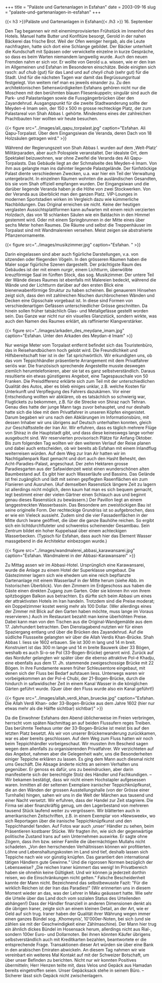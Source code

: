 +++
title = "Paläste und Gartenanlagen in Esfahan"
date = 2003-09-16
slug = "palaste-und-gartenanlagen-in-esfahan"
+++

{{< h3 >}}Paläste und Gartenanlagen in Esfahan{{< /h3 >}}
16\. September

Den Tag begannen wir mit einemimprovisierten Frühstück im Innenhof des Hotels. Manuel hatte Butter und Konfitüre besorgt, Gerold in der nahen Bäckerei das frische Brot. Weil der Ofen weniger hergab, als die Leute nachfragten, hatte sich dort eine Schlange gebildet. Der Bäcker unterhielt die Kundschaft mit Spässen oder verwickelte einzelne in kurze Gespräche, so dass es beim Warten niemandem langweilig wurde. Auch den neuen Fremden nahm er sich vor. Er wollte von Gerold u.a. wissen, wie er den Iran im Allgemeinen und Esfahan im Besonderen einschätze. Beide einigten sich rasch: auf *chub* (gut) für das Land und auf *cheyli chub* (sehr gut) für die Stadt. Und für die nächsten Tagen war damit das Begrüssungsritual festgelegt. Von weitem rief man es jeweils einander zu.
Zu den architektonischen Sehenswürdigkeiten Esfahans gehören nicht nur die Moscheen mit den berühmten blauen Fliesenkuppeln; singulär sind auch die Park- und Palastanlagen sowie die Fussgängerbrücken über den Zayandehrud. Ausgangspunkt für die zweite Stadtwanderung sollte der Meyden-é Imam sein, der 150 x 500 m grosse rechteckige Platz, der zum Palastareal von Shah Abbas I. gehörte. Mindestens eines der zahlreichen Prachtbauten hier wollten wir heute besuchen.

{{< figure src="../images/ali_qapu_torpalast.jpg" caption="Esfahan. Ali Qapu-Torpalast. Über dem Eingangsiwan die Veranda, deren Dach von 18 Holzsäulen getragen wird." >}}

Während der Regierungszeit von Shah Abbas I. wurden auf dem ,Welt-Platz' Militärparaden, aber auch Polospiele veranstaltet. Der idealste Ort, dem Spektakel beizuwohnen, war ohne Zweifel die Veranda des Ali Qapu-Torpalasts. Das Gebäude liegt an der Schmalseite des Meyden-é Imam. Von ihm aus gelangte man ins dahinter liegende Palastgelände. Der fünfstöckige Palast diente verschiedenen Zwecken, u.a. war hier ein Teil der Verwaltung untergebracht. In einzelnen Räumen wohnten die ausländischen Gesandten, bis sie vom Shah offiziell empfangen wurden.
Der Eingangsiwan und die darüber liegende Veranda haben je die Höhe von zwei Stockwerken. Von der Veranda aus überblickt man den ganzen Platz. VIP-Lounges in modernen Sportstadien wirken im Vergleich dazu wie kümmerliche Nachbildungen. Das Original erreichen sie nicht. Keine der heutigen verglasten Aussichtsplattformen kann aufwarten mit einem reich verzierten Holzdach, das von 18 schlanken Säulen wie ein Baldachin in den Himmel gestemmt wird. Oder mit einem Springbrunnen in der Mitte eines über sechs Meter hohen Raumes.
Die Räume und selbst die Treppenhäuser im Torpalast sind mit Wandmalereien versehen. Meist zeigen sie abstrahierte Pflanzenornamente. 

{{< figure src="../images/musikzimmer.jpg" caption="Esfahan. " >}}

Darin eingelassen sind aber auch figürliche Darstellungen, v.a. von sitzenden oder fliegenden Vögeln. In den grösseren Räumen haben die Maler sogar figürliche Szenen dargestellt.
Der prächtigste Raum des Gebäudes ist der mit einem *nurgir*, einem Lichtturm, überwölbte kreuzförmige Saal im fünften Stock, das sog. Musikzimmer. Der untere Teil der Wände dieses Raumes ist ebenfalls mit Malereien bedeckt, während die Wände und der Lichtturm darüber auf den ersten Blick eine bienenwabenförmige Struktur zu haben scheinen. Bei genauerem Hinsehen zeigt sich, dass den mit zahlreichen Nischen durchbrochenen Wänden und Decken eine Gipsschale vorgebaut ist. In diese sind Formen von verschiedenartigen Gefässen unterschiedlicher Grösse geschnitten. Da hinein sollen früher tatsächlich Glas- und Metallgefässe gestellt worden sein. Das Ganze war nicht nur ein visuelles Glanzstück, sondern wirkte, was auch den Namen des Raumes erklärt, als raffinierter Klangverstärker.

{{< figure src="../images/arkaden_des_meydane_imam.jpg" caption="Esfahan. Unter den Arkaden des Meydan-é Imam" >}}

Nur wenige Meter vom Torpalast entfernt befindet sich das Touristenbüro, das in Reisehandbüchern hoch gelobt wird. Die Freundlichkeit und Hilfsbereitschaft hier ist in der Tat sprichwörtlich. Wir erkundigten uns, ob das vom Teppichhändler präsentierte Arrangement mit dem Privatfahrer seriös war. Die französisch sprechende Angestellte musste deswegen ziemlich herumtelefonieren, aber sie tat es ganz selbstverständlich. Daraus resultierte ein etwas günstigeres Angebot, eine Tagespauschale von 50 Franken. Die Preisdifferenz erklärte sich zum Teil mit der unterschiedlichen Qualität des Autos, aber es blieb einiges unklar, z.B. welche Kosten für Unterkunft und Verpflegung des Fahrers dazukämen. Vor einer Entscheidung wollten wir abklären, ob es tatsächlich so schwierig war, Flugtickets zu bekommen, z.B. für die Strecke von Shiraz nach Tehran. Genau dies hatte der junge Mann tags zuvor behauptet, und nur deshalb hatte sich die Idee mit dem Privatfahrer in unseren Köpfen eingenistet. Darum begaben wir uns nach den Abklärungen im Informationsbüro, mit dessen Inhaber wir uns übrigens auf Deutsch unterhalten konnten, gleich zur Geschäftsstelle der Iran Air. Wir erfuhren, dass es täglich mehrere Flüge von Shiraz in die Hauptstadt gibt, und dass diese keineswegs lange vorher ausgebucht sind. Wir reservierten provisorisch Plätze für Anfang Oktober. Bis zum folgenden Tag wollten wir den weiteren Verlauf der Reise planen und dabei auch entscheiden, ob wir bereits ab Esfahan mit einem Inlandflug weiterreisen würden.
Auf dem Weg zur Iran Air hatten wir im Nachtigallenpark Rast gemacht und dort auch den Hasht Behesht, den Acht-Paradies-Palast, angeschaut. Der zehn Hektaren grosse Paradiesgarten aus der Safawidenzeit weist einen wunderschönen alten Baumbestand auf. Es gibt hier auch Wasserläufe und Bassins. Das Gelände ist frei zugänglich und lädt mit seinen gepflegten Rasenflächen ein zum Flanieren und Ausruhen. (Auf demselben Rasenstück längere Zeit zu lagern ist allerdings nicht möglich, denn kaum hat man es sich bequem gemacht, legt bestimmt einer der vielen Gärtner einen Schlauch aus und beginnt genau dieses Rasenstück zu bewässern.)
Der Pavillon liegt an einem langgestreckten Wasserbassin. Das Besondere am zweistöckigen Bau ist seine originelle Form. Der rechteckige Grundriss ist so aufgebrochen, dass er wie ein Vieleck aussieht. Zudem sind die vier Fassadenflächen in der Mitte durch Iwane geöffnet, die über die ganze Bauhöhe reichen. So ergibt sich ein lichtdurchfluteter und schwerelos scheinender Gesamtbau. Sein Zentrum bildet ein hoher Kuppelsaal über einem achteckigen Wasserbecken. (Typisch für Esfahan, dass auch hier das Element Wasser massgebend in die Architektur einbezogen wurde.)

{{< figure src="../images/wandmalerei_abbasi_karawansarei.jpg" caption="Esfahan. Wandmalerei in der Abbasi-Karawansarei" >}}

Zu Mittag assen wir im Abbasi-Hotel. Ursprünglich eine Karawansarei, wurde die Anlage zu einem Hotel der Superklasse umgebaut. Die Gästezimmer lagern sich wie ehedem um eine reich bepflanzte Gartenanlage mit einem Wasserlauf in der Mitte herum (siehe Abb. im historischen Überblick). Von den Zimmern im Erdgeschoss aus haben die Gäste einen direkten Zugang zum Garten. Oder sie können ihn von ihrem spitzbogigen Balkon aus betrachten. Es dürfte sich beim Abbasi um eines der attraktivsten Hotels im Iran handeln. Trotzdem sind die Preise moderat; ein Doppelzimmer kostet wenig mehr als 100 Dollar. (Wer allerdings eines der Zimmer mit Blick auf den Garten haben möchte, muss lange im Voraus reservieren.) Auch im Restaurant bezahlt man keine überhöhten Preise. Dabei kann man von den Tischen aus die Original-Wandgemälde aus dem 17. Jahrhundert betrachten.
Den Dienstagabend nutzten wir für einen Spaziergang entlang und über die Brücken des Zayandehrud. Auf die südliche Flussseite gelangten wir über die Allah Verdis Khan-Brücke. Shah Abbas I. liess sie 1602 erbauen. Sie ist 300 m lang und 14 m breit. Konstruiert ist das 300 m lange und 14 m breite Bauwerk über 33 Bögen, weshalb es auch Si-o-se Pol (33-Bogen-Brücke) genannt wird. Zurück auf das Nordufer gelangten wir später über die ebenso attraktive Pol-é Khadju, eine ebenfalls aus dem 17. Jh. stammende zweigeschossige Brücke mit 22 Bögen. In ihre Fundamente waren früher Schleusentore eingebaut, mit denen sich der Fluss bei Bedarf aufstauen liess. Unterwegs waren wir vorbeigekommen an der Pol-é Chubi, der 21-Bogen-Brücke, durch die hindurch in safawidischer Zeit in einem Kanal Wasser in die königlichen Gärten geführt wurde. (Quer über den Fluss wurde also ein Kanal geführt!)

{{< figure src="../images/allah_verdi_khan_bruecke.jpg" caption="Esfahan. Die Allah Verdi Khan- oder 33-Bogen-Brücke aus dem Jahre 1602 (hier nur etwas mehr als die Hälfte sichtbar) sichtbar)" >}}

Da die Einwohner Esfahans den Abend üblicherweise im Freien verbringen, herrscht vom späten Nachmittag an auf beiden Flussufern reges Treiben. Das berühmte Teehaus unter der 33-Bogen-Brücke ist meist bis auf den letzten Platz besetzt. Als wir von unserer Brückenwanderung zurückkamen, war es aber bereits geschlossen.
Auf dem Weg zum Fluss hatten wir noch beim Teppichhändler vorbeigeschaut. Wir mussten ihm Bescheid sagen wegen dem allenfalls zu organisierenden Privatfahrer. Wir verzichteten auf das Angebot, nahmen aber die Gelegenheit wahr, uns die Besonderheiten einiger Teppiche erklären zu lassen. Es ging dem Mann auch diesmal nicht ums Geschäft. Die Absage änderte nichts an seinem Verhalten uns gegenüber. Er genoss es dafür, uns zu beeindrucken, aber darin manifestierte sich der berechtigte Stolz des Händler und Fachkundigen. – Wir bekamen bestätigt, dass wir nicht einem Hochstapler aufgesessen waren. Inmitten all der seltenen Exemplare iranischer Teppichknüpfkunst, die an den Wänden der grossen Ausstellungshalle (von der Grösse einer Turnhalle) hingen, sahen wir uns in die Welt der Märchen aus tausend und einer Nacht versetzt. Wir erfuhren, dass der Handel zur Zeit stagniere. Die Firma sei aber finanzkräftig genug, um den Lagerbestand von mehreren tausend Stück laufend weiter zu vergrössern.
Wir blätterten auch in amerikanischen Zeitschriften, z.B. in einem Exemplar von »Newsweek«, wo sich Reportagen über die iranische Teppichknüpfkunst und den Teppichhandel fanden. Auf Fotos war auch ‚unser’ Händler zu sehen, beim Präsentieren kostbarer Stücke. Wir fragten ihn, wie sich der gegenwärtige politische Zustand Irans auf sein Unternehmen auswirke. Er sagte ohne Zögern, dass ihm bzw. seiner Familie die übermächtigen Mullahs nicht schadeten. „Von den herrschenden Verhältnissen können wir profitierten. Löhne und Lebenshaltungskosten im Land sind tief, deshalb lassen sich Teppiche nach wie vor günstig knüpfen. Das garantiert den international tätigen Händlern gute Gewinne.“
Und die rigorosen Normen bezüglich der Lebensweise? „Die reichen Iraner kümmert das wenig! Im Privatbereich haben sie ohnehin keine Gültigkeit. Und wir können ja jederzeit dorthin reisen, wo die Einschränkungen nicht gelten.“ Falsche Bescheidenheit kannte der Mann nicht. Bezeichnend das selbstbewusste Fazit: "Für die wirklich Reichen ist der Iran das Paradies!" (Wir erinnerten uns in diesem Moment wieder an das, was der Lehrer in Maku geäussert hatte. Wie sehr die Urteile über das Land doch vom sozialen Status des Urteilenden abhängen!)
Dass der Händler finanziell in anderen Dimensionen denkt als die übrigen Iraner, zeigte sich an einem kleinen Detail, an der Art, wie er Geld auf sich trug. Iraner haben der Qualität ihrer Währung wegen immer einen ganzes Bündel sog. ‚Khomeynis’, 10'000er-Noten, bei sich (und sie zählen sie mit der Geschwindigkeit einer Zählmaschine). Der Mann hier trug ein ähnlich dickes Bündel im Hosensack herum, allerdings nicht aus Rial-, sondern 100er Euro- und Dollarnoten. Bei ihnen könnten Käufer übrigens selbstverständlich auch mit Kreditkarten bezahlen, beantwortete er die entsprechende Frage. Transaktionen dieser Art würden sie über eine Bank in den arabischen Emiraten abwickeln.
An diesem Tag nahmen wir wie vereinbart ein weiteres Mal Kontakt auf mit der Schweizer Botschaft, um über unser Befinden zu berichten. Nicht nur wir konnten Positives übermitteln; Herr Henzen teilte mit, dass Velos und Gepäck aus Hamadan bereits eingetroffen seien. Unser Gepäcksack stehe in seinem Büro. – Sicherer lässt sich Gepäck nicht zwischenlagern.
